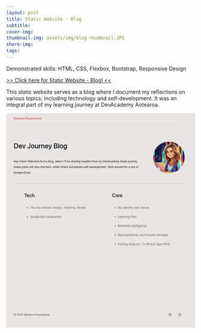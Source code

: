 ```yaml
---
layout: post
title: Static Website - Blog
subtitle:
cover-img:
thumbnail-img: assets/img/blog-thumbnail.JPG
share-img:
tags:
---
```


Demonstrated skills: HTML, CSS, Flexbox, Bootstrap, Responsive Design

<a href="https://baradev.github.io/" target="_blank">>> Click here for Static Website - Blog! <<</a>

This static website serves as a blog where I document my reflections on various topics, including technology and self-development. It was an integral part of my learning journey at DevAcademy Aotearoa.

<img src="/assets/img/screen-shot-staticw.png" alt="Static Website">
